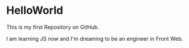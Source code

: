 # HelloWorld
This is my first Repository on GitHub.

I am learning JS now and I'm dreaming to be an engineer in Front Web.

